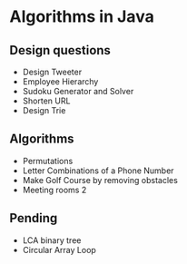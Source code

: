 # Algorithms in Java
## Design questions
* Design Tweeter
* Employee Hierarchy
* Sudoku Generator and Solver
* Shorten URL
* Design Trie
## Algorithms
* Permutations
* Letter Combinations of a Phone Number
* Make Golf Course by removing obstacles
* Meeting rooms 2
## Pending
* LCA binary tree
* Circular Array Loop


